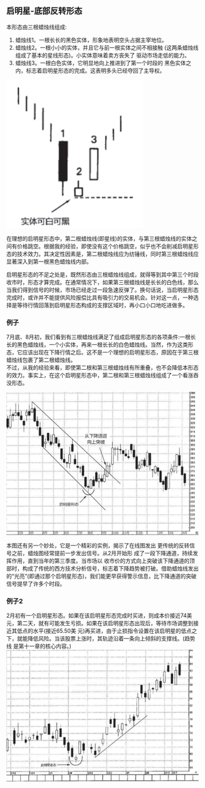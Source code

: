 ## 启明星-底部反转形态
本形态由三根蜡烛线组成:
1. 蜡烛线1。一根长长的黑色实体，形象地表明空头占据主宰地位。
2. 蜡烛线2。一根小小的实体，并且它与前一根实体之间不相接触 (这两条蜡烛线组成了基本的星线形态)。小实体意味着卖方丧失了 驱动市场走低的能力。
3. 蜡烛线3。一根白色实体，它明显地向上推进到了第一个时段的 黑色实体之内，标志着启明星形态的完成。这表明多头已经夺回了主导权。

![alt text](img/11-启明星.png)

在理想的启明星形态中，第二根蜡烛线(即星线)的实体，与第三根蜡烛线的实体之间有价格跳空。根据我的经验，即使没有这个价格跳空，似乎也不会削减启明星形态的技术效力。其决定性因素是，第二根蜡烛线应为纺锤线，同时第三根蜡烛线应显著深入到第一根黑色蜡烛线内部。

启明星形态的不足之处是，既然形态由三根蜡烛线组成，就得等到其中第三个时段收市时，形态才算完成。在通常情况下，如果第三根蜡烛线是长长的白色线，那么当我们得到信号的时候，市场已经走过一段急速反弹了。换句话说，当启明星形态完成时，或许并不能提供风险报偿比具有吸引力的交易机会。针对这一点，一种选择是等待行情回落到启明星形态构成的支撑区域时，再小口小口地吃进做多。

### 例子
7月底、8月初，我们看到有三根蜡烛线满足了组成启明星形态的各项条件:一根长长的黑色蜡烛线，一个小实体，再来一根长长的白色蜡烛线。当然，作为这类形态，它应该出现在下降行情之后。这不是一个理想的启明星形态，原因在于第三根蜡烛线包裹了第二根蜡烛线。<br/>
不过，从我的经验来看，即使第二根和第三根蜡烛线有所重叠，也不会降低本形态的效力。事实上，在这个启明星形态中，第二根和第三根蜡烛线组成了一个看涨吞没形态。

![alt text](img/11-启明星2.png)

本图还有另一个妙处，它是一个精彩的实例，揭示了在线图发出 更传统的反转信号之前，蜡烛图经常提前一步发出信号。从2月开始形 成了一段下降通道，持续发挥作用，直到当年的第三季度。当市场以 收市价的方式向上突破该下降通道的顶部时，构成了传统的西方技术分析信号，标志着下降趋势被打破。借助蜡烛线发出的“光亮”(即通过那个启明星形态)，我们能更早获得警示信息，比下降通道的突破信号提早了许多个时段。

### 例子2
2月初有一个启明星形态。如果在该启明星形态完成时买进，则成本价接近74美元，第二天，就有可能发生亏损。如果在该启明星形态出现后，等待市场调整到接近其低点的水平(接近65.50美 元)再买进，由于止损指令设置在该启明星的低点之下，就能降低风险。当该股票上涨时，其轨迹沿着一条向上倾斜的支撑线。(趋势线 是第十一章的核心内容。)
![alt text](img/11-启明星3.png)